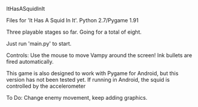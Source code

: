 ItHasASquidInIt

Files for 'It Has A Squid In It'. Python 2.7/Pygame 1.91

Three playable stages so far. Going for a total of eight.

Just run 'main.py' to start.

Controls: Use the mouse to move Vampy around the screen! Ink bullets are fired automatically. 

This game is also designed to work with Pygame for Android, but this version has not been tested yet. If running in Android, the squid is controlled by the accelerometer

To Do: Change enemy movement, keep adding graphics.
